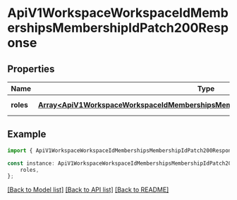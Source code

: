 # ApiV1WorkspaceWorkspaceIdMembershipsMembershipIdPatch200Response


## Properties

Name | Type | Description | Notes
------------ | ------------- | ------------- | -------------
**roles** | [**Array&lt;ApiV1WorkspaceWorkspaceIdMembershipsMembershipIdPatch200ResponseRolesInner&gt;**](ApiV1WorkspaceWorkspaceIdMembershipsMembershipIdPatch200ResponseRolesInner.md) |  | [default to undefined]

## Example

```typescript
import { ApiV1WorkspaceWorkspaceIdMembershipsMembershipIdPatch200Response } from './api';

const instance: ApiV1WorkspaceWorkspaceIdMembershipsMembershipIdPatch200Response = {
    roles,
};
```

[[Back to Model list]](../README.md#documentation-for-models) [[Back to API list]](../README.md#documentation-for-api-endpoints) [[Back to README]](../README.md)
